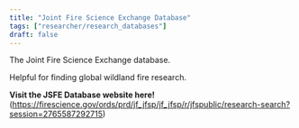 ```yaml
---
title: "Joint Fire Science Exchange Database"
tags: ["researcher/research_databases"]
draft: false
---
```


The Joint Fire Science Exchange database.

Helpful for finding global wildland fire research.

**Visit the JSFE Database website here!** (https://firescience.gov/ords/prd/jf_jfsp/jf_jfsp/r/jfspublic/research-search?session=2765587292715)

